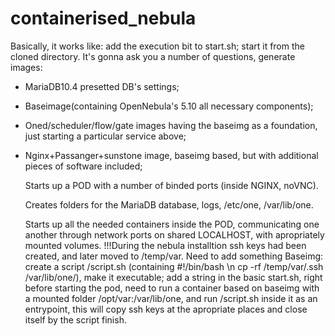 # containerised_nebula

  Basically, it works like:
add the execution bit to start.sh; start it from the cloned directory. It's gonna ask you a number of questions, generate images: 
- MariaDB10.4 presetted DB's settings;
- Baseimage(containing OpenNebula's 5.10 all necessary components);
- Oned/scheduler/flow/gate images having the baseimg as a foundation, just starting a particular service above;
- Nginx+Passanger+sunstone image, baseimg based, but with additional pieces of software included;
  
  Starts up a POD with a number of binded ports (inside NGINX, noVNC).

  Creates folders for the MariaDB database, logs, /etc/one, /var/lib/one.
  
  Starts up all the needed containers inside the POD, communicating one another through network ports on shared LOCALHOST, with apropriately mounted volumes.
 !!!During the nebula installtion ssh keys had been created, and later moved to /temp/var.  Need to add something Baseimg: create a script /script.sh (containing #!/bin/bash \n cp -rf /temp/var/.ssh /var/lib/one/), make it executable; add a string in the basic start.sh, right before starting the pod, need to run a container based on baseimg with a mounted folder /opt/var:/var/lib/one, and run /script.sh inside it as an entrypoint, this will copy ssh keys at the apropriate places and close itself by the script finish.
